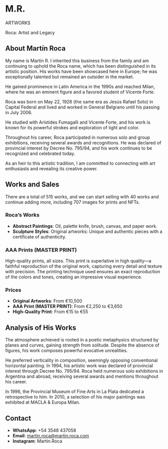 
# M.R.

ARTWORKS 

Roca: Artist and Legacy

## About Martín Roca

My name is Martín R. I inherited this business from the family and am continuing to uphold the Roca name, which has been distinguished in its artistic position. His works have been showcased here in Europe; he was exceptionally talented but remained an outsider in the market.

He gained prominence in Latin America in the 1990s and reached Milan, where he was an eminent figure and a favored student of Vicente Forte.

Roca was born on May 22, 1928 (the same era as Jesús Rafael Soto) in Capital Federal and lived and worked in General Belgrano until his passing in July 2006.

He studied with Arístides Fumagalli and Vicente Forte, and his work is known for its powerful strokes and exploration of light and color.

Throughout his career, Roca participated in numerous solo and group exhibitions, receiving several awards and recognitions. He was declared of provincial interest by Decree No. 795/94, and his work continues to be recognized and celebrated today.

As an heir to this artistic tradition, I am committed to connecting with art enthusiasts and revealing its creative power.

## Works and Sales

There are a total of 515 works, and we can start selling with 40 works and continue adding more, including 707 images for prints and NFTs.

### Roca’s Works

- **Abstract Paintings**: Oil, palette knife, brush, canvas, and paper work.
- **Sculpture Styles**: Original artworks: Unique and authentic pieces with a certificate of authenticity.

### AAA Prints (MASTER PRINT)

High-quality prints, all sizes. This print is superlative in high quality—a faithful reproduction of the original work, capturing every detail and texture with precision. The printing technique used ensures an exact reproduction of the colors and tones, creating an impressive visual experience.

### Prices

- **Original Artworks**: From €10,500
- **AAA Print (MASTER PRINT)**: From €2,250 to €3,650
- **High-Quality Print**: From €15 to €55

## Analysis of His Works

The atmosphere achieved is rooted in a poetic metaphysics structured by planes and curves, gaining strength from solitude. Despite the absence of figures, his work composes powerful evocative unrealities.

He preferred verticality in composition, seemingly opposing conventional horizontal painting. In 1994, his artistic work was declared of provincial interest through Decree No. 795/94. Roca held numerous solo exhibitions in Argentina and abroad, receiving several awards and mentions throughout his career.

In 1996, the Provincial Museum of Fine Arts in La Plata dedicated a retrospective to him. In 2010, a selection of his major paintings was exhibited at MACLA & Europa Milan.

## Contact

- **WhatsApp**: +54 3548 437058
- **Email**: martin.roca@martin.roca.com
- **Instagram**: Martin.Roca
```
